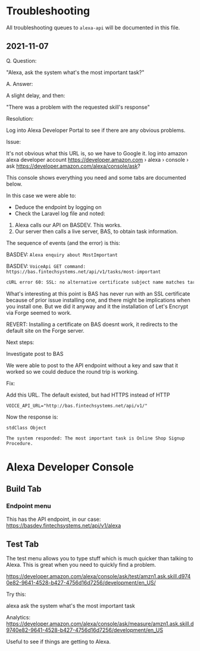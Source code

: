 # Troubleshooting

All troubleshooting queues to `alexa-api` will be documented in this file.

## 2021-11-07

Q. Question:

"Alexa, ask the system what's the most important task?"

A. Answer:

A slight delay, and then:

"There was a problem with the requested skill's response"

Resolution:

Log into Alexa Developer Portal to see if there are any obvious problems.

Issue:

It's not obvious what this URL is, so we have to Google it.
log into amazon alexa developer account
https://developer.amazon.com › alexa › console › ask
https://developer.amazon.com/alexa/console/ask?

This console shows everything you need and some tabs are documented below.

In this case we were able to:

- Deduce the endpoint by logging on
- Check the Laravel log file and noted:

1. Alexa calls our API on BASDEV. This works.
2. Our server then calls a live server, BAS, to obtain task information.

The sequence of events (and the error) is this:

BASDEV:
`Alexa enquiry about MostImportant`

BASDEV:
`VoiceApi GET command: https://bas.fintechsystems.net/api/v1/tasks/most-important`

```bash
cURL error 60: SSL: no alternative certificate subject name matches target host name 'bas.fintechsystems.net' (see https://curl.haxx.se/libcurl/c/libcurl-errors.html) for https://bas.fintechsystems.net/api/v1/tasks/most-important {"exception":"[object] (GuzzleHttp\\Exception\\RequestException(code: 0): cURL error 60: SSL: no alternative certificate subject name matches target host name 'bas.fintechsystems.net' (see https://curl.haxx.se/libcurl/c/libcurl-errors.html) for https://bas.fintechsystems.net/api/v1/tasks/most-important at /home/forge/basdev.fintechsystems.net/vendor/guzzlehttp/guzzle/src/Handler/CurlFactory.php:211)
```

What's interesting at this point is BAS has never run with an SSL certificate because of prior issue installing one, and there might be implications when you install one. But we did it anyway and it the installation of Let's Encrypt via Forge seemed to work.

REVERT:
Installing a certificate on BAS doesnt work, it redirects to the default site on the Forge server.

Next steps:

Investigate post to BAS

We were able to post to the API endpoint without a key and saw that it worked so we could deduce the round trip is working.

Fix:

Add this URL. The default existed, but had HTTPS instead of HTTP

```
VOICE_API_URL="http://bas.fintechsystems.net/api/v1/"
```

Now the response is:

`stdClass Object`

`The system responded: The most important task is Online Shop Signup Procedure.`



# Alexa Developer Console

## Build Tab

### Endpoint menu

This has the API endpoint, in our case:
https://basdev.fintechsystems.net/api/v1/alexa

## Test Tab

The test menu allows you to type stuff which is much quicker than talking to Alexa.
This is great when you need to quickly find a problem.

https://developer.amazon.com/alexa/console/ask/test/amzn1.ask.skill.d9740e82-9641-4528-b427-4756d16d7256/development/en_US/

Try this:

alexa ask the system what's the most important task

Analytics:
https://developer.amazon.com/alexa/console/ask/measure/amzn1.ask.skill.d9740e82-9641-4528-b427-4756d16d7256/development/en_US

Useful to see if things are getting to Alexa.

